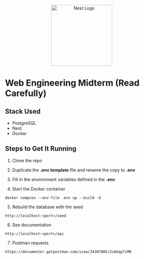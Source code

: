 <p align="center">
  <a href="http://nestjs.com/" target="blank"><img src="https://nestjs.com/img/logo-small.svg" width="200" alt="Nest Logo" /></a>
</p>

# Web Engineering Midterm (Read Carefully)

## Stack Used
* PostgreSQL
* Nest
* Docker

## Steps to Get It Running

1. Clone the repo

2. Duplicate the __.env.template__ file and rename the copy to __.env__

3. Fill in the environment variables defined in the __.env__

4. Start the Docker container

```
docker compose --env-file .env up --build -d
```
5. Rebuild the database with the seed
```
http://localhost:<port>/seed 
```
6. See documentation
```
http://localhost:<port>/api 
```
7. Postman requests
```
https://documenter.getpostman.com/view/34387005/2sAXqp7iM8
```